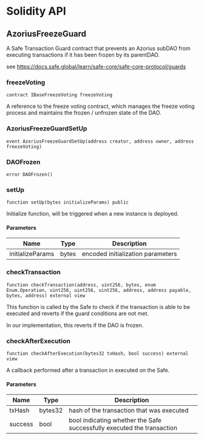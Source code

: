 # Solidity API

## AzoriusFreezeGuard

A Safe Transaction Guard contract that prevents an Azorius subDAO from executing transactions 
if it has been frozen by its parentDAO.

see https://docs.safe.global/learn/safe-core/safe-core-protocol/guards

### freezeVoting

```solidity
contract IBaseFreezeVoting freezeVoting
```

A reference to the freeze voting contract, which manages the freeze
voting process and maintains the frozen / unfrozen state of the DAO.

### AzoriusFreezeGuardSetUp

```solidity
event AzoriusFreezeGuardSetUp(address creator, address owner, address freezeVoting)
```

### DAOFrozen

```solidity
error DAOFrozen()
```

### setUp

```solidity
function setUp(bytes initializeParams) public
```

Initialize function, will be triggered when a new instance is deployed.

#### Parameters

| Name | Type | Description |
| ---- | ---- | ----------- |
| initializeParams | bytes | encoded initialization parameters |

### checkTransaction

```solidity
function checkTransaction(address, uint256, bytes, enum Enum.Operation, uint256, uint256, uint256, address, address payable, bytes, address) external view
```

This function is called by the Safe to check if the transaction
is able to be executed and reverts if the guard conditions are
not met.

In our implementation, this reverts if the DAO is frozen.

### checkAfterExecution

```solidity
function checkAfterExecution(bytes32 txHash, bool success) external view
```

A callback performed after a transaction in executed on the Safe.

#### Parameters

| Name | Type | Description |
| ---- | ---- | ----------- |
| txHash | bytes32 | hash of the transaction that was executed |
| success | bool | bool indicating whether the Safe successfully executed the transaction |

